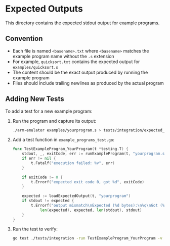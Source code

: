# Expected Outputs

This directory contains the expected stdout output for example programs.

## Convention

- Each file is named `<basename>.txt` where `<basename>` matches the example program name without the `.s` extension
- For example, `quicksort.txt` contains the expected output for `examples/quicksort.s`
- The content should be the exact output produced by running the example program
- Files should include trailing newlines as produced by the actual program

## Adding New Tests

To add a test for a new example program:

1. Run the program and capture its output:
   ```bash
   ./arm-emulator examples/yourprogram.s > tests/integration/expected_outputs/yourprogram.txt
   ```

2. Add a test function in `example_programs_test.go`:
   ```go
   func TestExampleProgram_YourProgram(t *testing.T) {
       stdout, _, exitCode, err := runExampleProgram(t, "yourprogram.s")
       if err != nil {
           t.Fatalf("execution failed: %v", err)
       }
       
       if exitCode != 0 {
           t.Errorf("expected exit code 0, got %d", exitCode)
       }
       
       expected := loadExpectedOutput(t, "yourprogram")
       if stdout != expected {
           t.Errorf("output mismatch\nExpected (%d bytes):\n%q\nGot (%d bytes):\n%q", 
               len(expected), expected, len(stdout), stdout)
       }
   }
   ```

3. Run the test to verify:
   ```bash
   go test ./tests/integration -run TestExampleProgram_YourProgram -v
   ```
